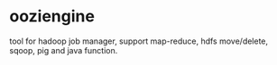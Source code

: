 ooziengine
==========

tool for hadoop job manager, support map-reduce, hdfs move/delete, sqoop, pig and java function.
